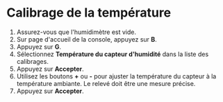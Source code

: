 # Calibrage de la température

1. Assurez-vous que l'humidimètre est vide.
1. Sur page d'accueil de la console, appuyez sur **B**.
1. Appuyez  sur **G**.
1. Sélectionnez **Température du capteur d'humidité** dans la liste des calibrages. 
1. Appuyez sur **Accepter**.
1. Utilisez les boutons **+** ou **-** pour ajuster la température du capteur 
à la température ambiante. Le relevé doit être une mesure précise. 
1. Appuyez sur **Accepter**.
